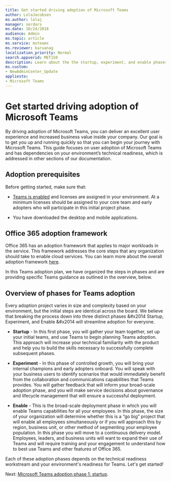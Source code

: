 ```yaml
---
title: Get started driving adoption of Microsoft Teams
author: LolaJacobsen
ms.author: lolaj
manager: serdars
ms.date: 10/24/2018
audience: Admin
ms.topic: article
ms.service: msteams
ms.reviewer: karuanag
localization_priority: Normal
search.appverid: MET150
description: Learn about the the startup, experiment, and enable phases of Microsoft Teams adoption.
ms.custom:
- NewAdminCenter_Update
appliesto: 
- Microsoft Teams
---
```



# Get started driving adoption of Microsoft Teams

By driving adoption of Microsoft Teams, you can deliver an excellent user experience and increased business value inside your company. Our goal is to get you up and running quickly so that you can begin your journey with Microsoft Teams. This guide focuses on user adoption of Microsoft Teams and has dependencies on your environment’s technical readiness, which is addressed in other sections of our documentation.

## Adoption prerequisites

Before getting started, make sure that:

- [Teams is enabled](quick-start-enable-teams.md) and licenses are assigned in your environment. At a minimum licenses should be assigned to your core team and early adopters who will participate in this initial project phase.

- You have downloaded the desktop and mobile applications. 

## Office 365 adoption framework

Office 365 has an adoption framework that applies to major workloads in the service. This framework addresses the core steps that any organization should take to enable cloud services. You can learn more about the overall adoption framework [here](https://aka.ms/O365AdoptionHub). 

In this Teams adoption plan, we have organized the steps in phases and are providing specific Teams guidance as outlined in the overview, below.

## Overview of phases for Teams adoption 

Every adoption project varies in size and complexity based on your environment, but the initial steps are identical across the board. We believe that breaking the process down into three distinct phases &#x2014 Startup, Experiment, and Enable &#x2014 will streamline adoption for everyone.  

- **Startup** - In this first phase, you will gather your team together, set up your initial teams, and use Teams to begin planning Teams adoption. This approach will increase your technical familiarity with the product and help you to build the skills necessary to successfully complete subsequent phases. 

- **Experiment** - In this phase of controlled growth, you will bring your internal champions and early adopters onboard. You will speak with your business users to identify scenarios that would immediately benefit from the collaboration and communications capabilities that Teams provides. You will gather feedback that will inform your broad-scale adoption phase, and you will make service decisions about governance and lifecycle management that will ensure a successful deployment.

- **Enable** - This is the broad-scale deployment phase in which you will enable Teams capabilities for all your employees. In this phase, the size of your organization will determine whether this is a “go big” project that will enable all employees simultaneously or if you will approach this by region, business unit, or other method of segmenting your employee population. In this phase you will move to a continuous delivery model. Employees, leaders, and business units will want to expand their use of Teams and will require training and your engagement to understand how to best use Teams and other features of Office 365.   

Each of these adoption phases depends on the technical readiness workstream and your environment's readiness for Teams. Let's get started!

Next: [Microsoft Teams adoption phase 1: startup](teams-adoption-phase1.md).